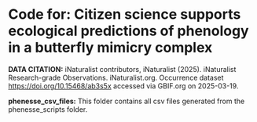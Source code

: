 # Code for: Citizen science supports ecological predictions of phenology in a butterfly mimicry complex

**DATA CITATION:** iNaturalist contributors, iNaturalist (2025). iNaturalist Research-grade Observations. iNaturalist.org. Occurrence dataset https://doi.org/10.15468/ab3s5x accessed via GBIF.org on 2025-03-19.

**phenesse_csv_files:** This folder contains all csv files generated from the phenesse_scripts folder.
